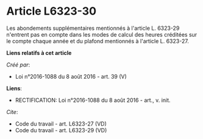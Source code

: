# Article L6323-30

Les abondements supplémentaires mentionnés à l'article L. 6323-29 n'entrent pas en compte dans les modes de calcul des heures
créditées sur le compte chaque année et du plafond mentionnés à l'article L. 6323-27.

**Liens relatifs à cet article**

_Créé par_:

  - Loi n°2016-1088 du 8 août 2016 - art. 39 (V)

**Liens**:

  - RECTIFICATION: Loi n°2016-1088 du 8 août 2016 - art., v. init.

_Cite_:

  - Code du travail - art. L6323-27 (VD)
  - Code du travail - art. L6323-29 (VD)
